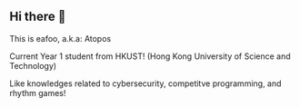 ## Hi there 🙌

This is eafoo, a.k.a: Atopos

Current Year 1 student from HKUST! (Hong Kong University of Science and Technology)

Like knowledges related to cybersecurity, competitve programming, and rhythm games!
